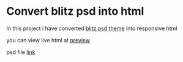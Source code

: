 #  Convert blitz psd into html


In this project i have converted [blitz psd theme](https://365psd.com/psd/blitz-psd-theme-54140) into responsive html



you can view live html at [preview](https://shahidbangash.github.io/blitz/) 

psd file [link](https://365psd.com/psd/blitz-psd-theme-54140)
